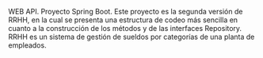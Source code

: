 WEB API. Proyecto Spring Boot.  Este proyecto es la segunda versión de RRHH, en  la cual se presenta una estructura de codeo más sencilla en cuanto a la construcción de los métodos y de las interfaces Repository. RRHH es un sistema de gestión de  sueldos por categorías de una planta de  empleados.
